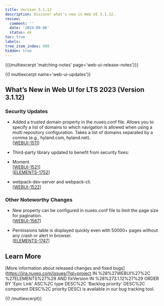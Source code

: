```yaml
---
title: Version 3.1.12
description: Discover what's new in Web UI 3.1.12.
review:
  comment: ''
  date: '2024-09-06'
  status: ok
toc: true
labels:
tree_item_index: 989
hidden: true
---
```


{{{multiexcerpt 'matching-notes' page='web-ui-release-notes'}}}

{{! multiexcerpt name='web-ui-updates'}}

## What’s New in Web UI for LTS 2023 (Version 3.1.12)

### Security Updates

- Added a trusted domain property in the nuxeo.conf file. Allows you to specify a list of domains to which navigation is allowed when using a multi repository configuration. Takes a list of domains separated by a comma (e.g., hyland.com, hyland.net).<br/>[[WEBUI-1511](https://jira.nuxeo.com/browse/WEBUI-1511)]


- Third-party library updated to benefit from security fixes:
- Moment<br/>[[WEBUI-1521](https://jira.nuxeo.com/browse/WEBUI-1521)]<br/>[[ELEMENTS-1752](https://jira.nuxeo.com/browse/ELEMENTS-1752)]
- webpack-dev-server and webpack-cli.<br/>[[WEBUI-1522](https://jira.nuxeo.com/browse/WEBUI-1522)]


### Other Noteworthy Changes

- New property can be configured in nuxeo.conf file to limit the page size for pagination.<br/>[[WEBUI-1567](https://jira.nuxeo.com/browse/WEBUI-1567)]

- Permissions table is displayed quickly even with 50000+ pages without any crash or alert in browser.<br/>[[ELEMENTS-1747](https://jira.nuxeo.com/browse/ELEMENTS-1747)]

## Learn More

[More information about released changes and fixed bugs](https://jira.nuxeo.com/issues/?jql=project IN %28%27WEBUI%27%2C %27ELEMENTS%27%29 AND fixVersion IN %28%273.1.12%27%29 ORDER BY 'Epic Link' ASC%2C type DESC%2C 'Backlog priority' DESC%2C component DESC%2C priority DESC) is available in our bug tracking tool.

{{! /multiexcerpt}}
